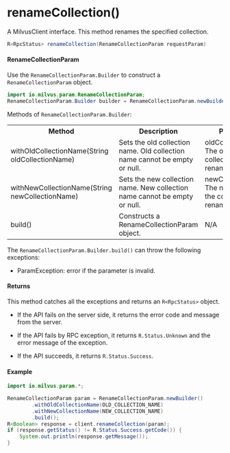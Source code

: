 # renameCollection()

A MilvusClient interface. This method renames the specified collection.

```java
R<RpcStatus> renameCollection(RenameCollectionParam requestParam)
```

#### RenameCollectionParam

Use the `RenameCollectionParam.Builder` to construct a `RenameCollectionParam` object.

```java
import io.milvus.param.RenameCollectionParam;
RenameCollectionParam.Builder builder = RenameCollectionParam.newBuilder();
```

Methods of `RenameCollectionParam.Builder`:

<table>
    <tr>
        <th>Method</th>
        <th>Description</th>
        <th>Parameters</th>
    </tr>
    <tr>
        <td>withOldCollectionName(String oldCollectionName)</td>
        <td>Sets the old collection name. Old collection name cannot be empty or null.</td>
        <td>oldCollectionName: The old name of the collection to rename.</td>
    </tr>
    <tr>
        <td>withNewCollectionName(String newCollectionName)</td>
        <td>Sets the new collection name. New collection name cannot be empty or null.</td>
        <td>newCollectionName: The new name of the collection to rename.</td>
    </tr>
    <tr>
        <td>build()</td>
        <td>Constructs a RenameCollectionParam object.</td>
        <td>N/A</td>
    </tr>
</table>

The `RenameCollectionParam.Builder.build()` can throw the following exceptions:

- ParamException: error if the parameter is invalid.

#### Returns

This method catches all the exceptions and returns an `R<RpcStatus>` object.

- If the API fails on the server side, it returns the error code and message from the server.

- If the API fails by RPC exception, it returns `R.Status.Unknown` and the error message of the exception.

- If the API succeeds, it returns `R.Status.Success`.

#### Example

```java
import io.milvus.param.*;

RenameCollectionParam param = RenameCollectionParam.newBuilder()
        .withOldCollectionName(OLD_COLLECTION_NAME)
        .withNewCollectionName(NEW_COLLECTION_NAME)
        .build();
R<Boolean> response = client.renameCollection(param);
if (response.getStatus() != R.Status.Success.getCode()) {
    System.out.println(response.getMessage());
}
```
